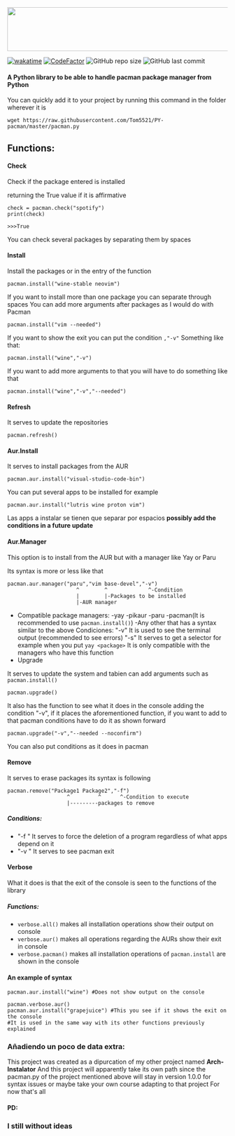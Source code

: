 <img src="https://github.com/Tom5521/PY-pacman/blob/82a8b8ea22d748ab728b7acbf174562c9adf2f72/PY-pacman.png" width="1000" height="100" />


[![wakatime](https://wakatime.com/badge/github/Tom5521/PY-pacman.svg)](https://wakatime.com/badge/github/Tom5521/PY-pacman)
[![CodeFactor](https://www.codefactor.io/repository/github/tom5521/py-pacman/badge)](https://www.codefactor.io/repository/github/tom5521/py-pacman)
![GitHub repo size](https://img.shields.io/github/repo-size/Tom5521/PY-pacman)
![GitHub last commit](https://img.shields.io/github/last-commit/Tom5521/PY-pacman)


#### A Python library to be able to handle pacman package manager from Python


You can quickly add it to your project by running this command in the folder wherever it is
```
wget https://raw.githubusercontent.com/Tom5521/PY-pacman/master/pacman.py
```

## Functions:

#### Check

Check if the package entered is installed

returning the True value if it is affirmative

```
check = pacman.check("spotify")
print(check)

>>>True
```
You can check several packages by separating them by spaces

#### Install

Install the packages or in the entry of the function
```
pacman.install("wine-stable neovim")
```
If you want to install more than one package you can separate through spaces
You can add more arguments after packages as I would do with Pacman
```
pacman.install("vim --needed")
```
If you want to show the exit you can put the condition ```,"-v"```
Something like that:
```
pacman.install("wine","-v")
```
If you want to add more arguments to that you will have to do something like that
```
pacman.install("wine","-v","--needed")
```


#### Refresh

It serves to update the repositories
```
pacman.refresh()
```
#### Aur.Install

It serves to install packages from the AUR
```
pacman.aur.install("visual-studio-code-bin")
```
You can put several apps to be installed for example
```
pacman.aur.install("lutris wine proton vim")
```
Las apps a instalar se tienen que separar por espacios
**possibly add the conditions in a future update**
#### Aur.Manager
This option is to install from the AUR but with a manager like Yay or Paru

Its syntax is more or less like that
```
pacman.aur.manager("paru","vim base-devel","-v")
                      ^        ^             ^-Condition
                      |        |-Packages to be installed     
                      |-AUR manager 
```
- Compatible package managers:
    -yay
    -pikaur
    -paru
    -pacman(It is recommended to use ```pacman.install()```)
    -Any other that has a syntax similar to the above
Condiciones:
    "-v" It is used to see the terminal output (recommended to see errors)
    "-s" It serves to get a selector for example when you put ```yay <package>``` It is only compatible with the managers who have this function
- Upgrade

It serves to update the system and tabien can add arguments such as ```pacman.install()```

```
pacman.upgrade()
```
It also has the function to see what it does in the console adding the condition "-v", if it places the aforementioned function, if you want to add to that pacman conditions have to do it as shown forward
```
pacman.upgrade("-v","--needed --noconfirm")
```
You can also put conditions as it does in pacman

#### Remove
It serves to erase packages its syntax is following
```
pacman.remove("Package1 Package2","-f")
                   ^         ^      ^-Condition to execute 
                   |---------packages to remove
```
##### Conditions:
- "-f " It serves to force the deletion of a program regardless of what apps depend on it
- "-v " It serves to see pacman exit

#### Verbose
What it does is that the exit of the console is seen to the functions of the library
##### Functions:
- ```verbose.all()``` makes all installation operations show their output on console
- ```verbose.aur()``` makes all operations regarding the AURs show their exit in console
- ```verbose.pacman()``` makes all installation operations of ```pacman.install``` are shown in the console
#### An example of syntax
```
pacman.aur.install("wine") #Does not show output on the console

pacman.verbose.aur()
pacman.aur.install("grapejuice") #This you see if it shows the exit on the console
#It is used in the same way with its other functions previously explained
```
### Añadiendo un poco de data extra:
This project was created as a dipurcation of my other project named **Arch-Instalator**
And this project will apparently take its own path since the pacman.py of the project mentioned above will stay in version 1.0.0 for syntax issues
or maybe take your own course adapting to that project
For now that's all

#### PD:
### I still without ideas 
